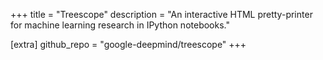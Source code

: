 +++
title = "Treescope"
description = "An interactive HTML pretty-printer for machine learning research in IPython notebooks."

[extra]
github_repo = "google-deepmind/treescope"
+++